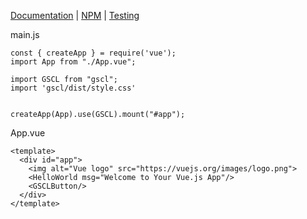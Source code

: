 [Documentation](https://emilo9.github.io/GSCL/) | [NPM]() | [Testing](https://stackblitz.com/edit/vue-psxzbw?file=src%2FApp.vue)

main.js
```
const { createApp } = require('vue');
import App from "./App.vue";

import GSCL from "gscl";
import 'gscl/dist/style.css'


createApp(App).use(GSCL).mount("#app");
```
App.vue
```
<template>
  <div id="app">
    <img alt="Vue logo" src="https://vuejs.org/images/logo.png">
    <HelloWorld msg="Welcome to Your Vue.js App"/>
    <GSCLButton/>
  </div>
</template>
```
